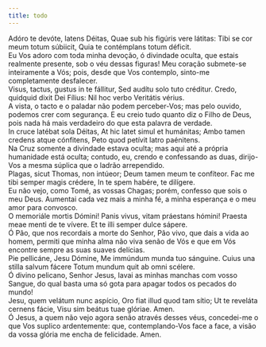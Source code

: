```yaml
---
title: todo
---
```

<div class="container-fluid">
<div class="row">
<div class="dropcap text-justify">
Adóro te devóte, latens Déitas,
Quae sub his figúris vere látitas:
Tibi se cor meum totum súbiicit,
Quia te contémplans totum déficit.
</div>
<div class="dropcap text-justify">
Eu Vos adoro com toda minha devoção, ó divindade oculta, que estais realmente presente, sob o véu dessas figuras! Meu coração submete-se inteiramente a Vós; pois, desde que Vos contemplo, sinto-me completamente desfalecer.
</div>
<div class="text-justify">
Visus, tactus, gustus in te fállitur,
Sed audítu solo tuto créditur.
Credo, quidquid dixit Dei Fílius:
Nil hoc verbo Veritátis vérius.
</div>
<div class="text-justify">
A vista, o tacto e o paladar não podem perceber-Vos; mas pelo ouvido, podemos crer com segurança. E eu creio tudo quanto diz o Filho de Deus, pois nada há mais verdadeiro do que esta palavra de verdade.
</div>
<div class="text-justify">
In cruce latébat sola Déitas,
At hic latet simul et humánitas;
Ambo tamen credens atque cónfitens,
Peto quod petívit latro paénitens.
</div>
<div class="text-justify">
Na Cruz somente a divindade estava oculta; mas aqui até a própria humanidade está oculta; contudo, eu, crendo e confessando as duas, dirijo-Vos a mesma súplica que o ladrão arrependido.
</div>
<div class="text-justify">
Plagas, sicut Thomas, non intúeor;
Deum tamen meum te confíteor.
Fac me tibi semper magis crédere,
In te spem habére, te dilígere.
</div>
<div class="text-justify">
Eu não vejo, como Tomé, as vossas Chagas; porém, confesso que sois o meu Deus. Aumentai cada vez mais a minha fé, a minha esperança e o meu amor para convosco.
</div>
<div class="text-justify">
O memoriále mortis Dómini!
Panis vivus, vitam práestans hómini!
Praesta meae menti de te vívere.
Et te illi semper dulce sápere.
</div>
<div class="text-justify">
Ó Pão, que nos recordais a morte do Senhor, Pão vivo, que dais a vida ao homem, permiti que minha alma não viva senão de Vós e que em Vós encontre sempre as suas suaves delícias.
</div>
<div class="text-justify">
Pie pellicáne, Jesu Dómine,
Me immúndum munda tuo sánguine.
Cuius una stilla salvum fácere
Totum mundum quit ab omni scélere.
</div>
<div class="text-justify">
Ó divino pelicano, Senhor Jesus, lavai as minhas manchas com vosso Sangue, do qual basta uma só gota para apagar todos os pecados do mundo!
</div>
<div class="text-justify">
Jesu, quem velátum nunc aspício,
Oro fiat illud quod tam sítio;
Ut te reveláta cernens fácie,
Visu sim beátus tuae glóriae. Amen.
</div>
<div class="text-justify">
Ó Jesus, a quem não vejo agora senão através desses véus, concedei-me o que Vos suplico ardentemente: que, contemplando-Vos face a face, a visão da vossa glória me encha de felicidade. Amen.
</div>
</div>
</div>